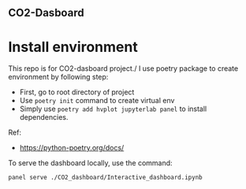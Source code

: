 ## CO2-Dasboard

# Install environment
This repo is for CO2-dasboard project./
I use poetry package to create environment by following step:
* First, go to root directory of project
* Use ```poetry init``` command to create virtual env
* Simply use ```poetry add hvplot jupyterlab panel``` to install dependencies.

Ref: 
* https://python-poetry.org/docs/

To serve the dashboard locally, use the command:
``` shell script 
panel serve ./CO2_dashboard/Interactive_dashboard.ipynb
```